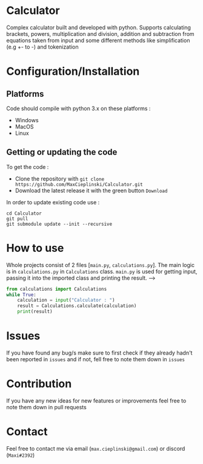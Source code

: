 # Calculator
Complex calculator built and developed with python. Supports calculating brackets, powers, multiplication and division, addition and subtraction from equations taken from input and some different methods like simplification (e.g +- to -) and tokenization

# Configuration/Installation
## Platforms
Code should compile with python 3.x on these platforms : 
- Windows
- MacOS
- Linux

## Getting or updating the code
To get the code :
- Clone the repository with `git clone https://github.com/MaxCieplinski/Calculator.git`
- Download the latest release it with the green button `Download`

In order to update existing code use :
```
cd Calculator
git pull
git submodule update --init --recursive
```

# How to use
Whole projects consist of 2 files [`main.py`, `calculations.py`]. The main logic is in `calculations.py` in `Calculations` class. `main.py` is used for getting input, passing it into the imported class and printing the result. 
--> 
```py
from calculations import Calculations
while True:
    calculation = input("Calculator : ")
    result = Calculations.calculate(calculation)
    print(result)
```

# Issues
If you have found any bug/s make sure to first check if they already hadn't been reported in `issues` and if not, 
fell free to note them down in `issues`

# Contribution
If you have any new ideas for new features or improvements feel free to note them down in pull requests 

# Contact
Feel free to contact me via email (`max.cieplinski@gmail.com`) or discord (`Maxi#2392`)
